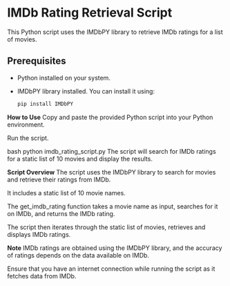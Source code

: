 # IMDb Rating Retrieval Script

This Python script uses the IMDbPY library to retrieve IMDb ratings for a list of movies.

## Prerequisites

- Python installed on your system.
- IMDbPY library installed. You can install it using:

  ```bash
  pip install IMDbPY

**How to Use**
Copy and paste the provided Python script into your Python environment.

Run the script.

bash
python imdb_rating_script.py
The script will search for IMDb ratings for a static list of 10 movies and display the results.

**Script Overview**
The script uses the IMDbPY library to search for movies and retrieve their ratings from IMDb.

It includes a static list of 10 movie names.

The get_imdb_rating function takes a movie name as input, searches for it on IMDb, and returns the IMDb rating.

The script then iterates through the static list of movies, retrieves and displays IMDb ratings.

**Note**
IMDb ratings are obtained using the IMDbPY library, and the accuracy of ratings depends on the data available on IMDb.

Ensure that you have an internet connection while running the script as it fetches data from IMDb.
